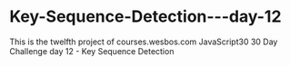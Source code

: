 # Key-Sequence-Detection---day-12
This is the twelfth project of courses.wesbos.com JavaScript30 30 Day Challenge day 12 - Key Sequence Detection
